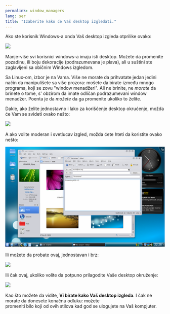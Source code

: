 ```yaml
---
permalink: window_managers
lang: ser
title: "Izaberite kako će Vaš desktop izgledati."
---
```


Ako ste korisnik Windows-a onda Vaš desktop izgleda otprilike ovako:

<img src="/img/windows_vista.jpg" />

Manje-više svi korisnici windows-a imaju isti desktop. Možete da promenite
pozadinu, ili boju dekoracije (podrazumevana je plava), 
ali u suštini ste zaglavljeni sa običnim Windows izgledom.

Sa Linux-om, izbor je na Vama. Više ne morate da prihvatate
jedan jedini način da manipulišete sa više prozora: mošete da birate
između mnogo programa, koji se zovu "window menadžeri". Ali ne brinite,
ne <i>morate</i> da brinete o tome, s' obzirom da imate odličan
podrazumevani window menadžer. Poenta je da <i>možete</i> da ga promenite
ukoliko to želite.

Dakle, ako želite jednostavno i lako za korišćenje desktop 
okrućenje, možda će Vam se svideti ovako nešto:

<img src="/img/ubuntu.jpg"/>

A ako volite moderan i svetlucav izgled, možda ćete hteti da koristite
ovako nešto:

<img src="/img/kde.png" />

Ili možete da probate ovaj, jednostavan i brz:

<img src="/img/xfce.jpg" />

Ili čak ovaj, ukoliko volite da potpuno prilagodite Vaše desktop 
okruženje:

<img src="/img/wm.jpg" />

Kao što možete da vidite, <b>Vi birate kako Vaš desktop izgleda</b>.
I čak ne morate da donesete konačnu odluku: možete  
promeniti bilo koji od ovih stilova kad god se ulogujete na Vaš kompjuter.




